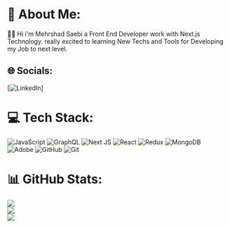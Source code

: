# 💫 About Me:
👋🏽 Hi i'm Mehrshad Saebi a Front End Developer work with Next.js Technology. really excited to learning New Techs and Tools for Developing my Job to next level.


## 🌐 Socials:
[![LinkedIn](https://img.shields.io/badge/LinkedIn-%230077B5.svg?logo=linkedin&logoColor=white)]

# 💻 Tech Stack:
![JavaScript](https://img.shields.io/badge/javascript-%23323330.svg?style=for-the-badge&logo=javascript&logoColor=%23F7DF1E) ![GraphQL](https://img.shields.io/badge/-GraphQL-E10098?style=for-the-badge&logo=graphql&logoColor=white) ![Next JS](https://img.shields.io/badge/Next-black?style=for-the-badge&logo=next.js&logoColor=white) ![React](https://img.shields.io/badge/react-%2320232a.svg?style=for-the-badge&logo=react&logoColor=%2361DAFB) ![Redux](https://img.shields.io/badge/redux-%23593d88.svg?style=for-the-badge&logo=redux&logoColor=white) ![MongoDB](https://img.shields.io/badge/MongoDB-%234ea94b.svg?style=for-the-badge&logo=mongodb&logoColor=white) ![Adobe](https://img.shields.io/badge/adobe-%23FF0000.svg?style=for-the-badge&logo=adobe&logoColor=white) ![GitHub](https://img.shields.io/badge/github-%23121011.svg?style=for-the-badge&logo=github&logoColor=white) ![Git](https://img.shields.io/badge/git-%23F05033.svg?style=for-the-badge&logo=git&logoColor=white)
# 📊 GitHub Stats:
![](https://github-readme-stats.vercel.app/api?username=MehrshadSB&theme=dark&hide_border=true&include_all_commits=true&count_private=false)<br/>
![](https://github-readme-streak-stats.herokuapp.com/?user=MehrshadSB&theme=dark&hide_border=true)<br/>
![](https://github-readme-stats.vercel.app/api/top-langs/?username=MehrshadSB&theme=dark&hide_border=true&include_all_commits=true&count_private=false&layout=compact)


<!-- Proudly created with GPRM ( https://gprm.itsvg.in ) -->
